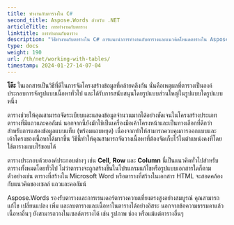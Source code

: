 ```yaml
---
title: ทำงานกับตารางใน C#
second_title: Aspose.Words สำหรับ .NET
articleTitle: การทำงานกับตาราง
linktitle: การทำงานกับตาราง
description: "วิธีทำงานกับตารางใน C# การแนะนำการทำงานกับตารางและแนวคิดโหนดตารางใน Aspose.Words สำหรับ .NET"
type: docs
weight: 190
url: /th/net/working-with-tables/
timestamp: 2024-01-27-14-07-04
---
```


**โต๊ะ** ในเอกสารเป็นวิธีที่ดีในการจัดโครงสร้างข้อมูลที่คล้ายคลึงกัน นั่นคือเหตุผลที่ตารางเป็นองค์ประกอบการจัดรูปแบบเนื้อหาทั่วไป และได้รับการสนับสนุนโดยรูปแบบส่วนใหญ่ในรูปแบบใดรูปแบบหนึ่ง

ตารางช่วยให้คุณสามารถจัดระเบียบและแสดงข้อมูลจำนวนมากได้อย่างชัดเจนในโครงสร้างประเภทตารางที่มีแถวและคอลัมน์ นอกจากนี้ยังมักใช้เป็นเครื่องมือเค้าโครงหน้าและเป็นทางเลือกที่ดีกว่าสำหรับการแสดงข้อมูลแบบแท็บ (พร้อมแถบหยุด) เนื่องจากทำให้สามารถควบคุมการออกแบบและเค้าโครงของเนื้อหาได้มากขึ้น วิธีนี้ทำให้คุณสามารถจัดวางเนื้อหาที่ต้องจัดเก็บไว้ในตำแหน่งคงที่โดยใช้ตารางแบบไร้ขอบได้

ตารางประกอบด้วยองค์ประกอบต่างๆ เช่น **Cell**, **Row** และ **Column** นี่เป็นแนวคิดทั่วไปสำหรับตารางทั้งหมดโดยทั่วไป ไม่ว่าตารางจะถูกสร้างขึ้นในโปรแกรมแก้ไขหรือรูปแบบเอกสารใดก็ตาม ตัวอย่างเช่น ตารางที่สร้างใน Microsoft Word หรือตารางที่สร้างในเอกสาร HTML จะสอดคล้องกับแนวคิดของเซลล์ แถวและคอลัมน์

Aspose.Words รองรับตารางและการเรนเดอร์ตารางความเที่ยงตรงสูงอย่างสมบูรณ์ คุณสามารถแก้ไข เปลี่ยนแปลง เพิ่ม และลบตารางและเนื้อหาในตารางได้อย่างอิสระ นอกจากข้อความธรรมดาแล้ว เนื้อหาอื่นๆ ยังสามารถวางในเซลล์ตารางได้ เช่น รูปภาพ ช่อง หรือแม้แต่ตารางอื่นๆ
